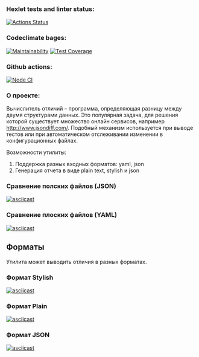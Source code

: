 ### Hexlet tests and linter status:
[![Actions Status](https://github.com/ArsenyKonkolovich/backend-project-lvl2/workflows/hexlet-check/badge.svg)](https://github.com/ArsenyKonkolovich/backend-project-lvl2/actions)

### Codeclimate bages:
[![Maintainability](https://api.codeclimate.com/v1/badges/e75c2d9a20ff99773583/maintainability)](https://codeclimate.com/github/ArsenyKonkolovich/backend-project-lvl2/maintainability)
[![Test Coverage](https://api.codeclimate.com/v1/badges/e75c2d9a20ff99773583/test_coverage)](https://codeclimate.com/github/ArsenyKonkolovich/backend-project-lvl2/test_coverage)

### Github actions:
[![Node CI](https://github.com/ArsenyKonkolovich/backend-project-lvl2/actions/workflows/nodejs.yml/badge.svg)](https://github.com/ArsenyKonkolovich/backend-project-lvl2/actions/workflows/nodejs.yml)

### О проекте:
Вычислитель отличий – программа, определяющая разницу между двумя структурами данных. Это популярная задача, для решения которой существует множество онлайн сервисов, например http://www.jsondiff.com/. Подобный механизм используется при выводе тестов или при автоматическом отслеживании изменении в конфигурационных файлах.

Возможности утилиты:

1) Поддержка разных входных форматов: yaml, json
2) Генерация отчета в виде plain text, stylish и json


### Сравнение полских файлов (JSON)
[![asciicast](https://asciinema.org/a/Rgq2KSC5CUUv2IwJiVy1QRIat.svg)](https://asciinema.org/a/Rgq2KSC5CUUv2IwJiVy1QRIat)

### Сравнение плоских файлов (YAML)
[![asciicast](https://asciinema.org/a/jPlllJCaA1Odz0z0ALwqyuqRE.svg)](https://asciinema.org/a/jPlllJCaA1Odz0z0ALwqyuqRE)

## Форматы
Утилита может выводить отличия в разных форматах.

### Формат Stylish
[![asciicast](https://asciinema.org/a/WyzC5mRXHC4CF4dJVQE0Mjd7i.svg)](https://asciinema.org/a/WyzC5mRXHC4CF4dJVQE0Mjd7i)

### Формат Plain 
[![asciicast](https://asciinema.org/a/u9fyU8nSscENBYBJHj7cyj2d3.svg)](https://asciinema.org/a/u9fyU8nSscENBYBJHj7cyj2d3)

### Формат JSON 
[![asciicast](https://asciinema.org/a/rGXq9YaFoCfdQbkx7Eew40vgH.svg)](https://asciinema.org/a/rGXq9YaFoCfdQbkx7Eew40vgH)

